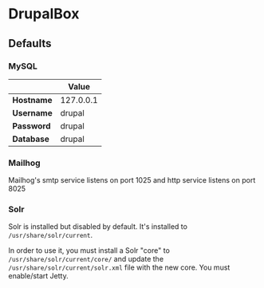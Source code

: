 
# DrupalBox

## Defaults

### MySQL

|              | Value     |
|--------------|-----------|
| __Hostname__ | 127.0.0.1 |
| __Username__ | drupal    |
| __Password__ | drupal    |
| __Database__ | drupal    |

### Mailhog

Mailhog's smtp service listens on port 1025 and http service listens on port 8025

### Solr

Solr is installed but disabled by default. It's installed to `/usr/share/solr/current`.

In order to use it, you must install a Solr "core" to `/usr/share/solr/current/core/` and update the `/usr/share/solr/current/solr.xml` file with the new core. You must enable/start Jetty.
